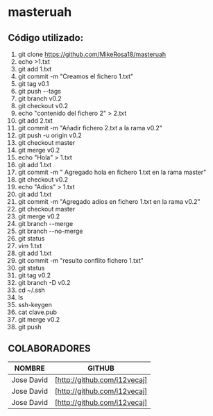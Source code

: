 # masteruah


## Código utilizado: 

1. git clone https://github.com/MikeRosa18/masteruah
2. echo >1.txt
3. git add 1.txt
4. git commit -m "Creamos el fichero 1.txt"
5. git tag v0.1
6. git push --tags
7. git branch v0.2
8. git checkout v0.2
9. echo "contenido del fichero 2" > 2.txt
10. git add 2.txt
11. git commit -m "Añadir fichero 2.txt a la rama v0.2"
12. git push -u origin v0.2
13. git checkout master
14. git merge v0.2
15. echo "Hola" > 1.txt
16. git add 1.txt
17. git commit -m " Agregado hola en fichero 1.txt en la rama master"
18. git checkout v0.2
19. echo "Adios" > 1.txt
20. git add 1.txt
21. git commit -m "Agregado adios en fichero 1.txt en la rama v0.2"
22. git checkout master
23. git merge v0.2
24. git branch --merge
25. git branch --no-merge
26. git status
27. vim 1.txt
28. git add 1.txt
29. git commit -m "resulto conflito fichero 1.txt"
30. git status
31. git tag v0.2
32. git branch -D v0.2
33. cd ~/.ssh
34. ls
35. ssh-keygen
36. cat clave.pub
37. git merge v0.2
38. git push


## COLABORADORES

|   NOMBRE  |          GITHUB             |
|-----------|-----------------------------|
|Jose David |[http://github.com/i12vecaj] |
|Jose David |[http://github.com/i12vecaj] |
|Jose David |[http://github.com/i12vecaj] |

